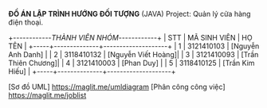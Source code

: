 **ĐỒ ÁN LẬP TRÌNH HƯỚNG ĐỐI TƯỢNG** (JAVA)
Project: Quản lý cửa hàng điện thoại.

+------------*THÀNH VIÊN NHÓM*------------+
| STT | MÃ SINH VIÊN |       HỌ TÊN       |
+-----+--------------+--------------------+
|  1  | 3121410103   | [Nguyễn Anh Danh]  |
|  2  | 3118410132   | [Nguyễn Viết Hoàng]|
|  3  | 3121410093   | [Trần Thiên Chương]|
|  4  | 3121410003   | [Phan Duy]         |
|  5  | 3118410125   | [Trần Kim Hiếu]    |
+-----+--------------+--------------------+

[Sơ đồ UML] https://maglit.me/umldiagram
[Phân công công việc] https://maglit.me/joblist